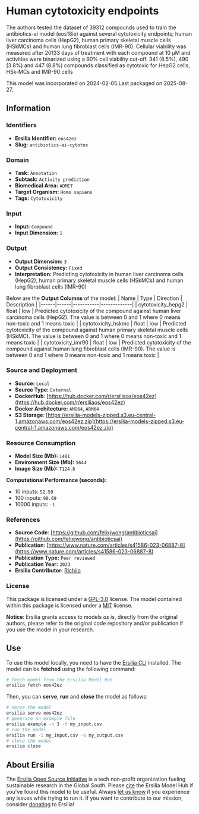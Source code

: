 # Human cytotoxicity endpoints

The authors tested the dataset of 39312 compounds used to train the antibiotics-ai model (eos18ie) against several cytotoxicity endpoints; human liver carcinoma cells (HepG2), human primary skeletal muscle cells (HSkMCs) and human lung fibroblast cells (IMR-90). Cellular viability was measured after 20133 days of treatment with each compound at 10 μM and activities were binarized using a 90% cell viability cut-off. 341 (8.5%), 490 (3.8%) and 447 (8.8%) compounds classified as cytotoxic for HepG2 cells, HSk-MCs and IMR-90 cells

This model was incorporated on 2024-02-05.Last packaged on 2025-08-27.

## Information
### Identifiers
- **Ersilia Identifier:** `eos42ez`
- **Slug:** `antibiotics-ai-cytotox`

### Domain
- **Task:** `Annotation`
- **Subtask:** `Activity prediction`
- **Biomedical Area:** `ADMET`
- **Target Organism:** `Homo sapiens`
- **Tags:** `Cytotoxicity`

### Input
- **Input:** `Compound`
- **Input Dimension:** `1`

### Output
- **Output Dimension:** `3`
- **Output Consistency:** `Fixed`
- **Interpretation:** Predicting cytotoxicity in  human liver carcinoma cells (HepG2), human primary skeletal muscle cells (HSkMCs) and human lung fibroblast cells (IMR-90)

Below are the **Output Columns** of the model:
| Name | Type | Direction | Description |
|------|------|-----------|-------------|
| cytotoxicity_hepg2 | float | low | Predicted cytotoxicity of the compound against human liver carcinoma cells (HepG2). The value is between 0 and 1 where 0 means non-toxic and 1 means toxic |
| cytotoxicity_hskmc | float | low | Predicted cytotoxicity of the compound against human primary skeletal muscle cells (HSkMC). The value is between 0 and 1 where 0 means non-toxic and 1 means toxic |
| cytotoxicity_imr90 | float | low | Predicted cytotoxicity of the compound against human lung fibroblast cells (IMR-90). The value is between 0 and 1 where 0 means non-toxic and 1 means toxic |


### Source and Deployment
- **Source:** `Local`
- **Source Type:** `External`
- **DockerHub**: [https://hub.docker.com/r/ersiliaos/eos42ez](https://hub.docker.com/r/ersiliaos/eos42ez)
- **Docker Architecture:** `AMD64`, `ARM64`
- **S3 Storage**: [https://ersilia-models-zipped.s3.eu-central-1.amazonaws.com/eos42ez.zip](https://ersilia-models-zipped.s3.eu-central-1.amazonaws.com/eos42ez.zip)

### Resource Consumption
- **Model Size (Mb):** `1401`
- **Environment Size (Mb):** `5644`
- **Image Size (Mb):** `7124.8`

**Computational Performance (seconds):**
- 10 inputs: `52.59`
- 100 inputs: `90.69`
- 10000 inputs: `-1`

### References
- **Source Code**: [https://github.com/felixjwong/antibioticsai](https://github.com/felixjwong/antibioticsai)
- **Publication**: [https://www.nature.com/articles/s41586-023-06887-8](https://www.nature.com/articles/s41586-023-06887-8)
- **Publication Type:** `Peer reviewed`
- **Publication Year:** `2023`
- **Ersilia Contributor:** [Richiio](https://github.com/Richiio)

### License
This package is licensed under a [GPL-3.0](https://github.com/ersilia-os/ersilia/blob/master/LICENSE) license. The model contained within this package is licensed under a [MIT](LICENSE) license.

**Notice**: Ersilia grants access to models _as is_, directly from the original authors, please refer to the original code repository and/or publication if you use the model in your research.


## Use
To use this model locally, you need to have the [Ersilia CLI](https://github.com/ersilia-os/ersilia) installed.
The model can be **fetched** using the following command:
```bash
# fetch model from the Ersilia Model Hub
ersilia fetch eos42ez
```
Then, you can **serve**, **run** and **close** the model as follows:
```bash
# serve the model
ersilia serve eos42ez
# generate an example file
ersilia example -n 3 -f my_input.csv
# run the model
ersilia run -i my_input.csv -o my_output.csv
# close the model
ersilia close
```

## About Ersilia
The [Ersilia Open Source Initiative](https://ersilia.io) is a tech non-profit organization fueling sustainable research in the Global South.
Please [cite](https://github.com/ersilia-os/ersilia/blob/master/CITATION.cff) the Ersilia Model Hub if you've found this model to be useful. Always [let us know](https://github.com/ersilia-os/ersilia/issues) if you experience any issues while trying to run it.
If you want to contribute to our mission, consider [donating](https://www.ersilia.io/donate) to Ersilia!
